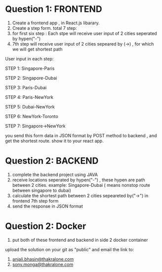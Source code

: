 # Question 1: FRONTEND

1. Create a frontend app , in React.js libarary. 
2. Create a step form. total 7 step:
3. for first six step : Each stpe will receive user input of 2 cities seperated by hypen("-")
4. 7th step will receive user input of 2 cities sepeared by (->) , for which we will get shortest path


User input in each step:

STEP 1: Singapore-Paris

STEP 2: Singapore-Dubai

STEP 3: Paris-Dubai 

STEP 4: Paris-NewYork

STEP 5: Dubai-NewYork

STEP 6: NewYork-Toronto

STEP 7: Singapore->NewYork

you send this form data in JSON format by POST method to backend , and get the shortest route.
show it to your react app.


# Question 2: BACKEND
1. complete the backend project using JAVA
2. receive locations seperated by hypen("-") , these hypen are path between 2 cities.
    example: Singapore-Dubai ( means nonstop route between singapore to dubai)
3. calculate the shortest path between 2 cities sepeareted by("->") in frontend 7th step form
4. send the response in JSON format


# Question 2: Docker

1. put both of these frontend and backend in side 2 docker container 



upload the solution on your git as "public" and email the link to:
1. anjali.bhasin@thakralone.com
2. sony.monga@thakralone.com 
